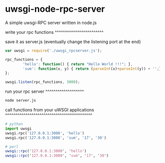 uwsgi-node-rpc-server
=====================

A simple uwsgi-RPC server written in node.js 

write your rpc functions
^^^^^^^^^^^^^^^^^^^^^^^^

save it as server.js (eventually change the listening port at the end)

``` js
var uwsgi = require('./uwsgi_rpcserver.js');

rpc_functions = {
        'hello': function() { return "Hello World !!!"; },
        'sum': function(x, y) { return (parseInt(x)+parseInt(y)) + '';},
};

uwsgi.listen(rpc_functions, 3000);
```

run your rpc server
^^^^^^^^^^^^^^^^^^^

``` sh
node server.js
```

call functions from your uWSGI applications
^^^^^^^^^^^^^^^^^^^^^^^^^^^^^^^^^^^^^^^^^^^

``` py
# python
import uwsgi
uwsgi.rpc('127.0.0.1:3000', 'hello')
uwsgi.rpc('127.0.0.1:3000', 'sum', '17', '30')
```

``` pl
# perl
uwsgi::rpc('127.0.0.1:3000', 'hello')
uwsgi::rpc('127.0.0.1:3000', 'sum', '17', '30')
```
